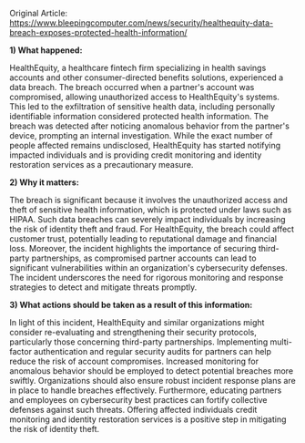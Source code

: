 Original Article: https://www.bleepingcomputer.com/news/security/healthequity-data-breach-exposes-protected-health-information/

**1) What happened:**

HealthEquity, a healthcare fintech firm specializing in health savings accounts and other consumer-directed benefits solutions, experienced a data breach. The breach occurred when a partner's account was compromised, allowing unauthorized access to HealthEquity's systems. This led to the exfiltration of sensitive health data, including personally identifiable information considered protected health information. The breach was detected after noticing anomalous behavior from the partner's device, prompting an internal investigation. While the exact number of people affected remains undisclosed, HealthEquity has started notifying impacted individuals and is providing credit monitoring and identity restoration services as a precautionary measure.

**2) Why it matters:**

The breach is significant because it involves the unauthorized access and theft of sensitive health information, which is protected under laws such as HIPAA. Such data breaches can severely impact individuals by increasing the risk of identity theft and fraud. For HealthEquity, the breach could affect customer trust, potentially leading to reputational damage and financial loss. Moreover, the incident highlights the importance of securing third-party partnerships, as compromised partner accounts can lead to significant vulnerabilities within an organization's cybersecurity defenses. The incident underscores the need for rigorous monitoring and response strategies to detect and mitigate threats promptly.

**3) What actions should be taken as a result of this information:**

In light of this incident, HealthEquity and similar organizations might consider re-evaluating and strengthening their security protocols, particularly those concerning third-party partnerships. Implementing multi-factor authentication and regular security audits for partners can help reduce the risk of account compromises. Increased monitoring for anomalous behavior should be employed to detect potential breaches more swiftly. Organizations should also ensure robust incident response plans are in place to handle breaches effectively. Furthermore, educating partners and employees on cybersecurity best practices can fortify collective defenses against such threats. Offering affected individuals credit monitoring and identity restoration services is a positive step in mitigating the risk of identity theft.